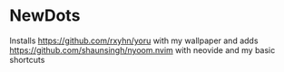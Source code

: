 # NewDots
Installs https://github.com/rxyhn/yoru with my wallpaper and adds https://github.com/shaunsingh/nyoom.nvim with neovide and my basic shortcuts
